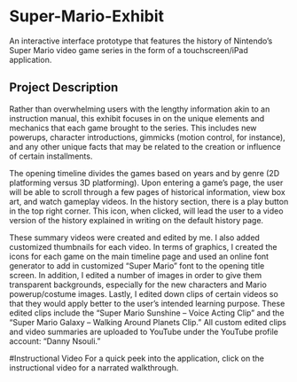 # Super-Mario-Exhibit
An interactive interface prototype that features the history of Nintendo’s Super Mario video game series in the form of a touchscreen/iPad application.

## Project Description
Rather than overwhelming users with the lengthy information akin to an instruction manual, this exhibit focuses in on the unique elements and mechanics that each game brought to the series. This includes new powerups, character introductions, gimmicks (motion control, for instance), and any other unique facts that may be related to the creation or influence of certain installments. 

The opening timeline divides the games based on years and by genre (2D platforming versus 3D platforming). Upon entering a game’s page, the user will be able to scroll through a few pages of historical information, view box art, and watch gameplay videos. In the history section, there is a play button in the top right corner. This icon, when clicked, will lead the user to a video version of the history explained in writing on the default history page.

These summary videos were created and edited by me. I also added customized thumbnails for each video. In terms of graphics, I created the icons for each game on the main timeline page and used an online font generator to add in customized “Super Mario” font to the opening title screen. In addition, I edited a number of images in order to give them transparent backgrounds, especially for the new characters and Mario powerup/costume images. Lastly, I edited down clips of certain videos so that they would apply better to the user’s intended learning purpose. These edited clips include the “Super Mario Sunshine – Voice Acting Clip” and the “Super Mario Galaxy – Walking Around Planets Clip.” All custom edited clips and video summaries are uploaded to YouTube under the YouTube profile account: “Danny Nsouli.”

#Instructional Video
For a quick peek into the application, click on the instructional video for a narrated walkthrough. 
